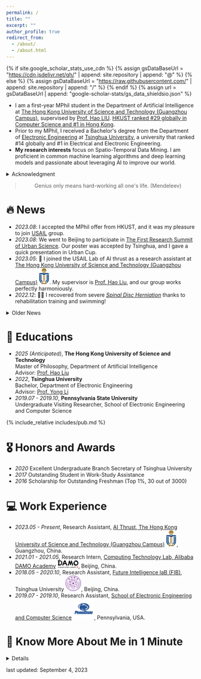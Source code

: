 ```yaml
---
permalink: /
title: ""
excerpt: ""
author_profile: true
redirect_from: 
  - /about/
  - /about.html
---
```


{% if site.google_scholar_stats_use_cdn %}
{% assign gsDataBaseUrl = "https://cdn.jsdelivr.net/gh/" | append: site.repository | append: "@" %}
{% else %}
{% assign gsDataBaseUrl = "https://raw.githubusercontent.com/" | append: site.repository | append: "/" %}
{% endif %}
{% assign url = gsDataBaseUrl | append: "google-scholar-stats/gs_data_shieldsio.json" %}

<span class='anchor' id='about-me'></span>

<!-- - I am a first-year MPhil student in the Department of Artificial Intelligence at [The Hong Kong University of Science and Technology (Guangzhou Campus)][A6], supervised by [Prof. Hao LIU][N2]. [HKUST ranked #29 globally in Computer Science and #1 in Hong Kong][A8]. HKUST(GZ) is a new campus of The Hong Kong University of Science and Technology rather than an independent university and focuses on interdisciplinary research. -->
- I am a first-year MPhil student in the Department of Artificial Intelligence at [The Hong Kong University of Science and Technology (Guangzhou Campus)][A6], supervised by [Prof. Hao LIU][N2]. [HKUST ranked #29 globally in Computer Science and #1 in Hong Kong][A8].
- Prior to my MPhil, I received a Bachelor's degree from the Department of [Electronic Engineering][A2] at [Tsinghua University][A1], a university that ranked #14 globally and #1 in Electrical and Electronic Engineering.
- **My research interests** focus on Spatio-Temporal Data Mining. I am proficient in common machine learning algorithms and deep learning models and passionate about leveraging AI to improve our world.

<details markdown='1'><summary>Acknowledgment</summary>

- I used to suffer from severe lumbar and heart disease from 2020 to 2022. Despite facing severe health issues, I persevered with the support of my family, friends, and supervisors, including [Prof. Yong Li][A3] and [Prof. Minghua Chen][A4], as well as [Dr. Junbo Zhang][A7], [Dr. Jie Feng][A5], Dr. Yuanwei Fang, and Kai Zhao. I am deeply grateful for their help.
- After recovery, I am now determined and motivated to move on and make the best of each day.

</details>


<!-- Despite facing severe health issues over the past two years, I persevered with the support of my families, friends and supervisors, including [Prof. Yong Li][A3] and [Prof. Minghua Chen][A4], as well as [Dr. Jie Feng][A5], Dr. Yuanwei Fang, and Kai Zhao. I am deeply grateful for their help and look forward to collaborating with them in the future. Now, I am focused and motivated to move forward and make the most of each day. -->

<blockquote class="blockquote-center"><center>Genius only means hard-working all one's life. (Mendeleev)</center></blockquote>

<!-- _In the past, I've let go of many golden opportunities and often regretted those decisions. However, looking back, I feel grateful to every person who trusted me. Now, when presented with new opportunities, I vow to cherish them wholeheartedly and honor all commitments, no matter their size._ -->

# 🔥 News

- *2023.08*: I accepted the MPhil offer from HKUST, and it was my pleasure to join [USAIL][N4] group.
- *2023.08*: We went to Beijing to participate in [The First Research Summit of Urban Science][N3]. Our poster was accepted by Tsinghua, and I gave a quick presentation in Urban Cup.
- *2023.05*: 🎉 I joined the USAIL Lab of AI thrust as a research assistant at [The Hong Kong University of Science and Technology (Guangzhou Campus)][A6] <img src='./images/UST_Logo.svg' style='width: 2em;'>. My supervisor is [Prof. Hao Liu][N2], and our group works perfectly harmoniously.
- *2022.12*: 🎉🎉 I recovered from severe [*Spinal Disc Herniation*][N1] thanks to rehabilitation training and swimming!

<details markdown='1'><summary>Older News</summary>
- *2021.07*: I received the algorithm intern offer from the Machine Learning Platform of KuaiShou Technology. <img src='./images/Kuaishou_logo.png' style='width: 6em;'>
- *2021.01*: I joined [Alibaba DAMO Academy][I1] <img src='./images/Damo.svg' style='width: 4em;'> as a research intern!
</details>

# 📖 Educations

<!-- - *2025 (Anticipated)*, Master of Philosophy.<br>
   Department of Artificial Intelligence, The Hong Kong University of Science and Technology
- *2022*, Bachelor.<br>
   Department of Electronic Engineering, Tsinghua University
- *2019.07 - 2019.10*, Undergraduate Visiting Researcher.<br>
   School of Electronic Engineering and Computer Science, Pennsylvania State University -->

- *2025 (Anticipated)*, **The Hong Kong University of Science and Technology**<br>
   Master of Philosophy, Department of Artificial Intelligence<br>
   Advisor: [Prof. Hao Liu][E1]
- *2022*, **Tsinghua University**<br>
   Bachelor, Department of Electronic Engineering<br>
   Advisor: [Prof. Yong Li][E2]
- *2019.07 - 2019.10*, **Pennsylvania State University**<br>
   Undergraduate Visiting Researcher, School of Electronic Engineering and Computer Science

{% include_relative includes/pub.md %}

# 🎖 Honors and Awards

- *2020* Excellent Undergraduate Branch Secretary of Tsinghua University
- *2017* Outstanding Student in Work-Study Assistance
- *2016* Scholarship for Outstanding Freshman (Top 1%, 30 out of 3000)

# 💻 Work Experience

- *2023.05 - Present*, Research Assistant, [AI Thrust, The Hong Kong University of Science and Technology (Guangzhou Campus)][I3] <img src='./images/UST_Logo.svg' style='width: 2em;'>, Guangzhou, China.
- *2021.01 - 2021.05*, Research Intern, [Computing Technology Lab, Alibaba DAMO Academy][I1] <img src='./images/Damo.svg' style='width: 4em;'>, Beijing, China.
- *2018.05 - 2020.10*, Research Assistant, [Future Intelligence laB (FIB)][I4], Tsinghua University <img src='./images/Tsinghua_University_Logo.svg' style='width: 3em;'>, Beijing, China.
- *2019.07 - 2019.10*, Research Assistant, [School of Electronic Engineering and Computer Science][I2] <img src='./images/penn-state-lions-3.svg' style='width: 4em;'>, Pennsylvania, USA.

# 💬 Know More About Me in 1 Minute

<details markdown='1'><summary>Details</summary>

The English version is coming in a month. (By Oct 21, 2023)

1. 我一直是一个兴趣导向的人，我无法忍受做完全不感兴趣（*例如模拟电路*）的事情，同时我对新知识和新领域的挑战非常感兴趣且具备足够的行动力（*例如，尽管我不喜欢模拟电路，但我对芯片设计很感兴趣，所以在本科期间我熟练 Verilog 语言后，自己选修了微电子的研究生课程，了解并实践了芯片设计的完整流程，完成了一个简单卷积神经网络加速芯片的版图设计*）。<font color="red"><b>目前，我的主要研究兴趣是时空数据挖掘，关注与城市计算相关的隐私和安全问题。同时，我也在积极尝试和探索一些研究方向，包括 NLP、LLM、AI4Science 等。我计划在 MPhil 毕业前确定未来 PhD 阶段的大方向，并将此作为选择导师的重要原则。</b></font>

2. 我患有较为严重的腰椎间盘突出疾病，并曾因病影响了两年的学习时间。尽管腰椎疾病是不可逆的，通过坚持康复训练和定期游泳等方式，目前疾病已经不会影响到我正常的生活和工作。

3. 生病期间，我在病痛中花了很长时间思考对人生的规划，确定了真正的兴趣，对未来的期待是我战胜疾病的一个重要原因。这也使我决定将有限的时间投入到感兴趣的领域，也是我决定读 PhD 的原因。我是一个终身学习者，也是“日拱一卒”想法的践行者。尽管由于之前生病耽误了很多时间，但我从康复以来一直保持对时间的高效利用和对自身的有效管理，我有信心在接下来几年内赶上并超过先行者。目前，我坚持每天分配约 1 小时用来锻炼身体，8 至 10 小时用来学习专业知识，2 小时用来学习其他领域的新事物，以及 1 个小时与家人和朋友分享生活。

4. 目前我很需要证明自己的机会，因为我确实没有太多强有力的论据来支撑以上所述，但我自信可以每 3 个月比之前有较大的进步。我非常感激每一位愿意信任我的能力，提供机会给我的人。假如您是我主动联系的，这一定意味着我对您过往工作进行了调研，而且也对与您合作的机会感兴趣。在网站的侧边栏可以找到我的最新简历，您可以参考后决定是否给予我面试机会。如果我之前未联系过您，这并不意味我对您的工作不感兴趣，可能是我还没来得及或者是希望努力提升自己能力后再与您合作。但我同样欢迎您积极联系我，我会在详细了解您的工作后及时给您反馈。

最后，感谢您愿意花时间来了解我，如果您对我有任何意见和建议，欢迎通过邮件 (zhaohsu98@gmail.com)、电话 (+86-13260261866) 或微信 (Bill2998) 联系我。

**For Prospective Advisor**

自康复以来，我一直在寻找实习/科研的机会。我计划申请 25Fall 入学的 Ph.D. 项目，在此之前我渴望获得在学术界或者工业界科研实习的机会。以下几点是我对实习和未来的导师的期待，如果您符合下面的情况或者在了解我的背景后，愿意给我一次面试的机会，欢迎立刻联系我。

1. 兴趣：如上所述，兴趣是必要条件。
2. 品质：我以诚信、勤奋、责任心等准则要求自己，所以我也希望能与具有类似优秀品质的人合作。
3. 氛围：在拥有一个良好氛围的团队中，我会有更高的自我驱动和执行力 (这是我加入 USAIL 的一个重要原因)。

以上几点的重要程度：1 = 2 > 3 >> 其他

</details>

last updated: September 4, 2023

<!-- <details markdown='1'><summary>Details</summary>
Since my recovery, I have been searching for internship/research opportunities. I plan to apply for graduate programs in the 24Spring&Fall and would like to gain experience in either academic research or industry internships beforehand. This would allow me to focus on my interests earlier and improve my research and coding abilities. Here are my expectations for internships and research opportunities. If you meet the description and are interested in interviewing me after reviewing my background, please feel free to contact me.

1. I have always been interest-driven and cannot tolerate doing something that does not interest me (*such as Analog Electronics*). However, I am highly interested in new knowledge and challenges in new fields and possess enough initiative to take action (*for example, even though I do not enjoy studying Analog Electronics, I am interested in chip design. Therefore, during my undergraduate studies, I became proficient in Verilog and took graduate courses in microelectronics, familiarizing myself with the entire chip design process and designing a simple Convolutional Neural Network (CNN) Accelerator Chip*). <font color="red"><b>Currently, my main research interest is spatiotemporal data mining, utilizing the deep learning algorithms, graph neural networks, and reinforcement learning algorithms to solve problems related to smart cities.</b></font>

2. During my illness, I spent a long time thinking about life planning while suffering from pain. I identified my genuine interests and expectations for the future, which was a crucial factor in my triumph over my illness. It also led me to commit to investing my limited time in fields that interest me, which is why I decided to pursue graduate studies. I am a lifelong learner and practitioner of the "Inch by inch, life's a cinch" idea. Although my illness previously consumed much of my time, I have been highly efficient with my time since recovering and am confident that I will catch up with and surpass my peers in the coming years. Currently, I dedicate about one hour each day to exercise, eight to ten hours to studying professional knowledge, two hours to learning about new subjects in fields different from computer science (like history, economics, and piano), and one hour to sharing life with families and friends.

3. I need opportunities to prove myself, and I am extremely grateful to anyone willing to trust my abilities and offer me opportunities. If I contacted you first, it means that I have researched your previous work and am interested in collaborating with you. You can refer to my latest resume <a href="https://drive.google.com/file/d/11H3_8fcfYDXOwAdkR8NeLY8z6sV5akUN/view" title="Resume"><b>HERE</b></a> to decide whether to grant me an interview opportunity. If I have yet to contact you, it does not necessarily mean that I am not interested in your work. It could be that I have yet to have the chance to contact you or want to improve my skills before collaborating with you. However, I welcome you to contact me proactively, and I will provide feedback as soon as I thoroughly understand your work.

Finally, thank you for taking the time to learn about me. If you have any feedback or suggestions, don't hesitate to get in touch with me by email(zhaohsu98@gmail.com), phone(+86-13260261866), or WeChat(Bill2998).

</details> -->

<!-- # 💬 致潜在的导师和主管

<details markdown='1'><summary>展开/收起</summary>
自康复以来，我一直在寻找实习/科研的机会。我计划申请 24Spring&Fall 入学的研究生项目，在此之前我渴望获得在学术界科研或者业界实习的机会，从而能让我提前专注在喜欢的方向上，也能锻炼自己的科研和代码能力。以下几点是我对实习和科研的期待，如果您符合下面的情况或者在了解我的背景后，愿意给我一次面试的机会，欢迎立刻联系我。

1. 我一直是一个兴趣导向的人，我无法忍受做完全不感兴趣（*例如模拟电路*）的事情，同时我对新知识和新领域的挑战非常感兴趣且具备足够的行动力（*例如，尽管我不喜欢模拟电路，但我对芯片设计很感兴趣，所以在本科期间我熟练 Verilog 语言后，自己选修了微电子的研究生课程，了解并实践了芯片设计的完整流程，完成了一个简单卷积神经网络加速芯片的版图设计*）。<font color="red"><b>目前，我的主要研究兴趣是时空数据挖掘，通过利用深度学习算法、图神经网络和强化学习算法解决与智慧城市相关的问题。</b></font>

2. 生病期间，我在病痛中花了很长时间思考对人生的规划，确定了真正的兴趣，对未来的期待是我战胜疾病的一个重要原因。这也使我决定将有限的时间投入到感兴趣的领域，也是我决定读研的原因。我是一个终身学习者，也是“日拱一卒”想法的践行者。尽管由于之前生病耽误了很多时间，但我从康复以来一直保持对时间的高效利用和对自身的有效管理，我有信心在接下来几年内赶上并超过先行者。目前，我坚持每天分配约 1 小时用来锻炼身体，8 至 10 小时用来学习专业知识，2 小时用来学习其他领域的新事物，以及 1 个小时与家人和朋友分享生活。

3. 目前我很需要证明自己的机会，我非常感激每一位愿意信任我的能力，提供机会给我的人。假如您是我主动联系的，这一定意味着我对您过往工作进行了调研，而且也对与您合作的机会感兴趣。您可以在<a href="https://drive.google.com/file/d/11H3_8fcfYDXOwAdkR8NeLY8z6sV5akUN/view" title="个人简历"><b>这里</b></a>参考我的最新简历，决定是否给予我面试机会。如果我之前未联系过您，这并不意味我对您的工作不感兴趣，可能是我还没来得及或者是希望努力提升自己能力后再与您合作。但我同样欢迎您积极联系我，我会在详细了解您的工作后及时给您反馈。

最后，感谢您愿意花时间来了解我，如果您对我有任何意见和建议，欢迎通过邮件 (zhaohsu98@gmail.com)、电话 (+86-13260261866) 或微信 (Bill2998) 联系我。
</details> -->

<!-- <details markdown='1'><summary>医学诊断证明</summary>

目前我的健康状态不错，通过康复训练和游泳等控制住了腰椎疾病的恶化，不会对正常的生活和学习产生影响。以下是最新 (2023 年 4 月) 的检查结果：

1. [全身核磁共振检查结果][R1]
2. [北京三甲医院体检报告][R2]

</details> -->

[A8]: https://hkust.edu.hk/index.php/about/rankings
[A7]: https://zhangjunbo.org/
[A6]: https://hkust-gz.edu.cn/
[A5]: https://vonfeng.github.io/
[A4]: https://www.mhchen.com/
[A3]: http://fi.ee.tsinghua.edu.cn/~liyong/
[A2]: https://www.ee.tsinghua.edu.cn/en/
[A1]: https://www.tsinghua.edu.cn/en/index.htm

[N4]: https://github.com/usail-hkust
[N3]: https://fi.ee.tsinghua.edu.cn/RSUSHD2023/
[N2]: https://raymondhliu.github.io/
[N1]: https://en.wikipedia.org/wiki/Spinal_disc_herniation

[E1]: https://raymondhliu.github.io/
[E2]: http://fi.ee.tsinghua.edu.cn/~liyong/

[I4]: http://fi.ee.tsinghua.edu.cn/
[I3]: https://hkust-gz.edu.cn/
[I2]: https://www.eecs.psu.edu/
[I1]: https://damo.alibaba.com/labs/computing-technology

[T1]: https://drive.google.com/file/d/11H3_8fcfYDXOwAdkR8NeLY8z6sV5akUN/view



<!-- [R2]: https://1drv.ms/b/s!Ar4YuWJrHZzqo0dXVOLlJ1bd-qPv?e=btqTqa
[R1]: https://1drv.ms/b/s!Ar4YuWJrHZzqo24inWVN8GfZGfUw?e=FEAOMR -->